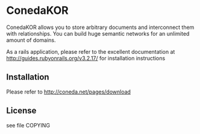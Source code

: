 # ConedaKOR

ConedaKOR allows you to store arbitrary documents and interconnect them with
relationships. You can build huge semantic networks for an unlimited amount of
domains.

As a rails application, please refer to the excellent documentation at
http://guides.rubyonrails.org/v3.2.17/ for installation instructions


## Installation

Please refer to
http://coneda.net/pages/download


## License

see file COPYING